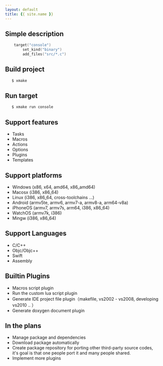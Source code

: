 ```yaml
---
layout: default
title: {{ site.name }}
---
```


## Simple description

```lua
    target("console")
        set_kind("binary")
        add_files("src/*.c") 
```

## Build project

```bash
   $ xmake
```

## Run target

```bash
   $ xmake run console
```

## Support features

* Tasks
* Macros
* Actions
* Options
* Plugins
* Templates

## Support platforms

* Windows (x86, x64, amd64, x86_amd64)
* Macosx (i386, x86_64)
* Linux (i386, x86_64, cross-toolchains ...)
* Android (armv5te, armv6, armv7-a, armv8-a, arm64-v8a)
* iPhoneOS (armv7, armv7s, arm64, i386, x86_64)
* WatchOS (armv7k, i386)
* Mingw (i386, x86_64)

## Support Languages

* C/C++
* Objc/Objc++
* Swift
* Assembly

## Builtin Plugins

* Macros script plugin
* Run the custom lua script plugin
* Generate IDE project file plugin（makefile, vs2002 - vs2008, developing vs2010 .. ）
* Generate doxygen document plugin

## In the plans

* Manage package and dependencies
* Download package automatically
* Create package repository for porting other third-party source codes, it's goal is that one people port it and many people shared.
* Implement more plugins

